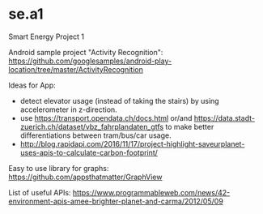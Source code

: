# se.a1
Smart Energy Project 1

Android sample project "Activity Recognition": https://github.com/googlesamples/android-play-location/tree/master/ActivityRecognition


Ideas for App:
- detect elevator usage (instead of taking the stairs) by using accelerometer in z-direction.
- use https://transport.opendata.ch/docs.html or/and https://data.stadt-zuerich.ch/dataset/vbz_fahrplandaten_gtfs to make better differentiations between tram/bus/car usage.
- http://blog.rapidapi.com/2016/11/17/project-highlight-saveurplanet-uses-apis-to-calculate-carbon-footprint/

Easy to use library for graphs:
https://github.com/appsthatmatter/GraphView

List of useful APIs: https://www.programmableweb.com/news/42-environment-apis-amee-brighter-planet-and-carma/2012/05/09

